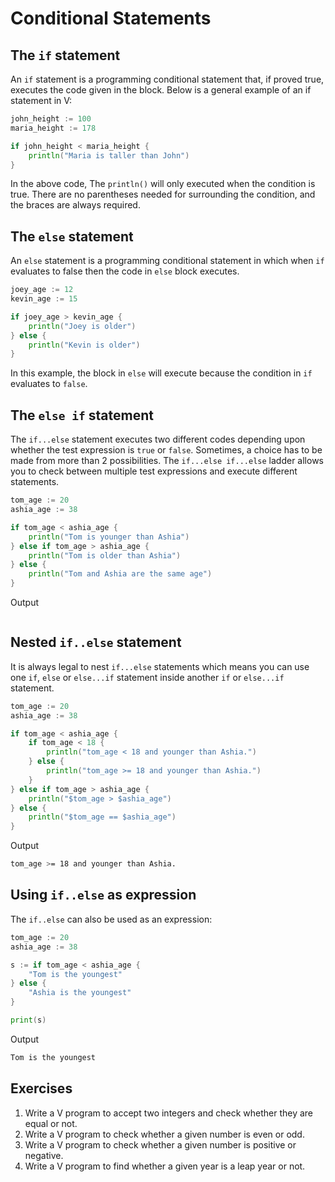 # Conditional Statements

## The `if` statement

An `if` statement is a programming conditional statement that, if proved true, executes the code given in the block. Below is a general example of an if statement in V:

```go
john_height := 100
maria_height := 178

if john_height < maria_height {
    println("Maria is taller than John")
}
```

In the above code, The `println()` will only executed when the condition is true.
There are no parentheses needed for surrounding the condition, and the braces are always required.

## The `else` statement

An `else` statement is a programming conditional statement in which when `if` evaluates to false then the code in `else` block executes.

```go
joey_age := 12
kevin_age := 15

if joey_age > kevin_age {
    println("Joey is older")
} else {
    println("Kevin is older")
}
```

In this example, the block in `else` will execute because the condition in `if` evaluates to `false`.

## The `else if` statement

The `if...else` statement executes two different codes depending upon whether the test expression is `true` or `false`. Sometimes, a choice has to be made from more than 2 possibilities. The `if...else if...else` ladder allows you to check between multiple test expressions and execute different statements.

```go
tom_age := 20
ashia_age := 38

if tom_age < ashia_age {
    println("Tom is younger than Ashia")
} else if tom_age > ashia_age {
    println("Tom is older than Ashia")
} else {
    println("Tom and Ashia are the same age")
}
```

Output

```bash

```

## Nested `if..else` statement

It is always legal to nest `if...else` statements which means you can use one `if`, `else` or `else...if` statement inside another `if` or `else...if` statement.

```go
tom_age := 20
ashia_age := 38

if tom_age < ashia_age {
    if tom_age < 18 {
        println("tom_age < 18 and younger than Ashia.")
    } else {
        println("tom_age >= 18 and younger than Ashia.")
    }
} else if tom_age > ashia_age {
    println("$tom_age > $ashia_age")
} else {
    println("$tom_age == $ashia_age")
}
```

Output

```bash
tom_age >= 18 and younger than Ashia.
```

## Using `if..else` as expression

The `if..else` can also be used as an expression:

```go
tom_age := 20
ashia_age := 38

s := if tom_age < ashia_age {
    "Tom is the youngest"
} else {
    "Ashia is the youngest"
}

print(s)
```

Output

```bash
Tom is the youngest
```

## Exercises

1. Write a V program to accept two integers and check whether they are equal or not.
2. Write a V program to check whether a given number is even or odd.
3. Write a V program to check whether a given number is positive or negative.
4. Write a V program to find whether a given year is a leap year or not.
